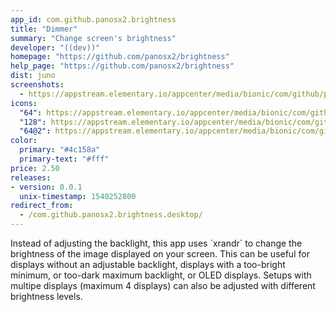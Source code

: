 ```yaml
---
app_id: com.github.panosx2.brightness
title: "Dimmer"
summary: "Change screen's brightness"
developer: "((dev))"
homepage: "https://github.com/panosx2/brightness"
help_page: "https://github.com/panosx2/brightness"
dist: juno
screenshots:
  - https://appstream.elementary.io/appcenter/media/bionic/com/github/panosx2.brightness/3AF578B5D410E1E8DC05F70DD3DC4E8B/screenshots/image-1_orig.png
icons:
  "64": https://appstream.elementary.io/appcenter/media/bionic/com/github/panosx2.brightness/3AF578B5D410E1E8DC05F70DD3DC4E8B/icons/64x64/com.github.panosx2.brightness_com.github.panosx2.brightness.png
  "128": https://appstream.elementary.io/appcenter/media/bionic/com/github/panosx2.brightness/3AF578B5D410E1E8DC05F70DD3DC4E8B/icons/128x128/com.github.panosx2.brightness_com.github.panosx2.brightness.png
  "64@2": https://appstream.elementary.io/appcenter/media/bionic/com/github/panosx2.brightness/3AF578B5D410E1E8DC05F70DD3DC4E8B/icons/64x64@2/com.github.panosx2.brightness_com.github.panosx2.brightness.png
color:
  primary: "#4c158a"
  primary-text: "#fff"
price: 2.50
releases:
- version: 0.0.1
  unix-timestamp: 1540252800
redirect_from:
  - /com.github.panosx2.brightness.desktop/
---
```


<p>Instead of adjusting the backlight, this app uses `xrandr` to change the brightness of the image displayed on your screen.  This can be useful for displays without an adjustable backlight, displays with a too-bright minimum, or too-dark maximum backlight, or OLED displays. Setups with multipe displays (maximum 4 displays) can also be adjusted with different brightness levels.</p>